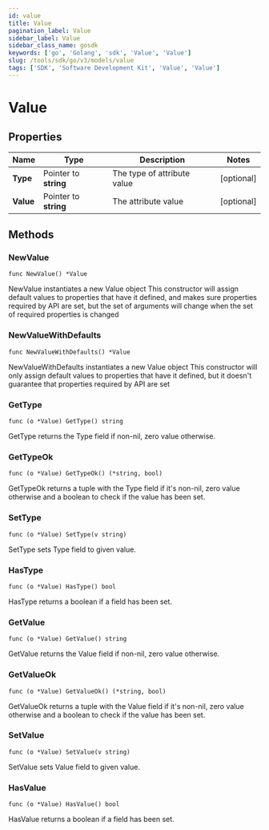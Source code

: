```yaml
---
id: value
title: Value
pagination_label: Value
sidebar_label: Value
sidebar_class_name: gosdk
keywords: ['go', 'Golang', 'sdk', 'Value', 'Value']
slug: /tools/sdk/go/v3/models/value
tags: ['SDK', 'Software Development Kit', 'Value', 'Value']
---
```


# Value

## Properties

| Name      | Type                  | Description                 | Notes      |
| --------- | --------------------- | --------------------------- | ---------- |
| **Type**  | Pointer to **string** | The type of attribute value | [optional] |
| **Value** | Pointer to **string** | The attribute value         | [optional] |

## Methods

### NewValue

`func NewValue() *Value`

NewValue instantiates a new Value object This constructor will assign default values to properties that have it defined, and makes sure properties required by API are set, but the set of arguments will change when the set of required properties is changed

### NewValueWithDefaults

`func NewValueWithDefaults() *Value`

NewValueWithDefaults instantiates a new Value object This constructor will only assign default values to properties that have it defined, but it doesn't guarantee that properties required by API are set

### GetType

`func (o *Value) GetType() string`

GetType returns the Type field if non-nil, zero value otherwise.

### GetTypeOk

`func (o *Value) GetTypeOk() (*string, bool)`

GetTypeOk returns a tuple with the Type field if it's non-nil, zero value otherwise and a boolean to check if the value has been set.

### SetType

`func (o *Value) SetType(v string)`

SetType sets Type field to given value.

### HasType

`func (o *Value) HasType() bool`

HasType returns a boolean if a field has been set.

### GetValue

`func (o *Value) GetValue() string`

GetValue returns the Value field if non-nil, zero value otherwise.

### GetValueOk

`func (o *Value) GetValueOk() (*string, bool)`

GetValueOk returns a tuple with the Value field if it's non-nil, zero value otherwise and a boolean to check if the value has been set.

### SetValue

`func (o *Value) SetValue(v string)`

SetValue sets Value field to given value.

### HasValue

`func (o *Value) HasValue() bool`

HasValue returns a boolean if a field has been set.
